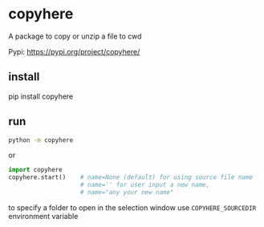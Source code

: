 # copyhere

A package to copy or unzip a file to cwd

Pypi: https://pypi.org/project/copyhere/

## install

pip install copyhere

## run

```bash
python -m copyhere
```

or

```python
import copyhere
copyhere.start()    # name=None (default) for using source file name
                    # name='' for user input a new name,
                    # name="any your new name"
```

to specify a folder to open in the selection window use `COPYHERE_SOURCEDIR` environment variable
